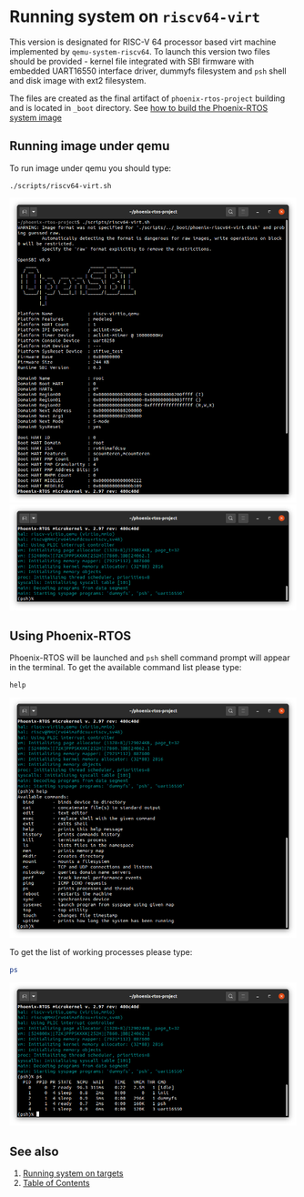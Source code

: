 # Running system on `riscv64-virt`
This version is designated for RISC-V 64 processor based virt machine implemented by `qemu-system-riscv64`. To launch this version two files should be provided - kernel file integrated with SBI firmware with embedded UART16550 interface driver, dummyfs filesystem and `psh` shell and disk image with ext2 filesystem.

The files are created as the final artifact of `phoenix-rtos-project` building and is located in `_boot` directory. See [how to build the Phoenix-RTOS system image](../building/README.md)

## Running image under qemu
To run image under qemu you should type:

```
./scripts/riscv64-virt.sh
```

<img src="_images/qemu-riscv64-virt1.png" width="600px">
</br>
<img src="_images/qemu-riscv64-virt2.png" width="600px">

## Using Phoenix-RTOS

Phoenix-RTOS will be launched and `psh` shell command prompt will appear in the terminal. To get the available command list please type:

```
help
```

<img src="_images/qemu-riscv64-virt-help.png" width="600px">

To get the list of working processes please type:

```bash
ps
```

<img src="_images/qemu-riscv64-virt-ps.png" width="600px">

## See also

1. [Running system on targets](README.md)
2. [Table of Contents](../README.md)
